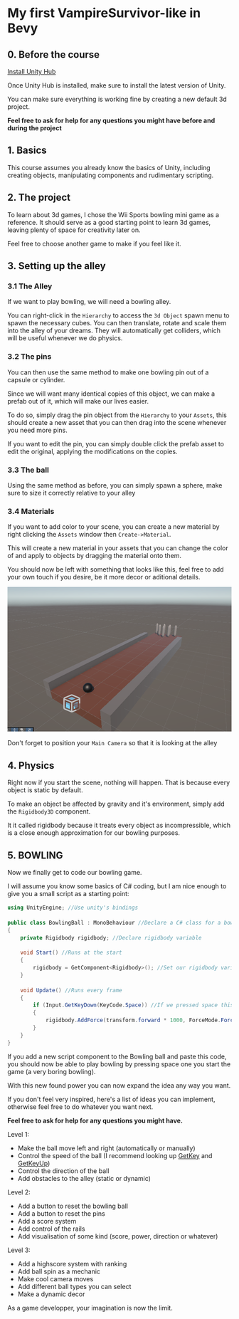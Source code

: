 # My first VampireSurvivor-like in Bevy

## 0. Before the course

[Install Unity Hub](https://unity.com/download)

Once Unity Hub is installed, make sure to install the latest version of Unity.

You can make sure everything is working fine by creating a new default 3d project.

**Feel free to ask for help for any questions you might have before and during the project**

## 1. Basics

This course assumes you already know the basics of Unity, including creating objects, manipulating components and rudimentary scripting.

## 2. The project

To learn about 3d games, I chose the Wii Sports bowling mini game as a reference.
It should serve as a good starting point to learn 3d games, leaving plenty of space for creativity later on.

Feel free to choose another game to make if you feel like it.

## 3. Setting up the alley

### 3.1 The Alley
If we want to play bowling, we will need a bowling alley.

You can right-click in the `Hierarchy` to access the `3d Object` spawn menu to spawn the necessary cubes.
You can then translate, rotate and scale them into the alley of your dreams.
They will automatically get colliders, which will be useful whenever we do physics.

### 3.2 The pins

You can then use the same method to make one bowling pin out of a capsule or cylinder.

Since we will want many identical copies of this object, we can make a prefab out of it, which will make our lives easier.

To do so, simply drag the pin object from the `Hierarchy` to your `Assets`, this should create a new asset that you can then drag into the scene whenever you need more pins.

If you want to edit the pin, you can simply double click the prefab asset to edit the original, applying the modifications on the copies.

### 3.3 The ball

Using the same method as before, you can simply spawn a sphere, make sure to size it correctly relative to your alley

### 3.4 Materials

If you want to add color to your scene, you can create a new material by right clicking the `Assets`  window then `Create->Material`.

This will create a new material in your assets that you can change the color of and apply to objects by dragging the material onto them.

You should now be left with something that looks like this, feel free to add your own touch if you desire, be it more decor or aditional details.

![alley](images/alley.png "Alley")

Don't forget to position your `Main Camera` so that it is looking at the alley

## 4. Physics

Right now if you start the scene, nothing will happen. That is because every object is static by default.

To make an object be affected by gravity and it's environment, simply add the `Rigidbody3D` component.

It it called rigidbody because it treats every object as incompressible, which is a close enough approximation for our bowling purposes.

## 5. BOWLING

Now we finally get to code our bowling game.

I will assume you know some basics of C# coding, but I am nice enough to give you a small script as a starting point:

```C#
using UnityEngine; //Use unity's bindings

public class BowlingBall : MonoBehaviour //Declare a C# class for a bowling ball
{
    private Rigidbody rigidbody; //Declare rigidbody variable

    void Start() //Runs at the start
    {
        rigidbody = GetComponent<Rigidbody>(); //Set our rigidbody variable to the one on the ball
    }

    void Update() //Runs every frame
    {
        if (Input.GetKeyDown(KeyCode.Space)) //If we pressed space this frame
        {
            rigidbody.AddForce(transform.forward * 1000, ForceMode.Force); //Then we apply a large force to the ball along it's forward axis
        }
    }
}
```

If you add a new script component to the Bowling ball and paste this code, you should now be able to play bowling by pressing space one you start the game (a very boring bowling).

With this new found power you can now expand the idea any way you want.

If you don't feel very inspired, here's a list of ideas you can implement, otherwise feel free to do whatever you want next.

**Feel free to ask for help for any questions you might have.**

Level 1:
- Make the ball move left and right (automatically or manually)
- Control the speed of the ball (I recommend looking up [GetKey](https://docs.unity3d.com/6000.0/Documentation/ScriptReference/Input.GetKey.html) and [GetKeyUp](https://docs.unity3d.com/6000.0/Documentation/ScriptReference/Input.GetKeyUp.html))
- Control the direction of the ball
- Add obstacles to the alley (static or dynamic)

Level 2:
- Add a button to reset the bowling ball
- Add a button to reset the pins
- Add a score system
- Add control of the rails
- Add visualisation of some kind (score, power, direction or whatever)

Level 3:
- Add a highscore system with ranking
- Add ball spin as a mechanic
- Make cool camera moves
- Add different ball types you can select
- Make a dynamic decor

As a game developper, your imagination is now the limit.

